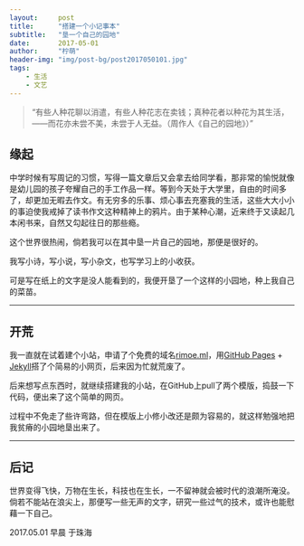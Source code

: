 ```yaml
---
layout:     post
title:      "搭建一个小记事本"
subtitle:   "垦一个自己的园地"
date:       2017-05-01
author:     "柠萌"
header-img: "img/post-bg/post2017050101.jpg"
tags:
    - 生活
    - 文艺
---
```


> “有些人种花聊以消遣，有些人种花志在卖钱；真种花者以种花为其生活，——而花亦未尝不美，未尝于人无益。（周作人《自己的园地》）”


## 缘起

中学时候有写周记的习惯，写得一篇文章后又会拿去给同学看，那非常的愉悦就像是幼儿园的孩子夸耀自己的手工作品一样。等到今天处于大学里，自由的时间多了，却更加无暇去作文。有无穷多的乐事、烦心事去充塞我的生活，这些大大小小的事迫使我戒掉了读书作文这种精神上的鸦片。由于某种心潮，近来终于又读起几本闲书来，自然又勾起往日的那些瘾。

这个世界很热闹，倘若我可以在其中垦一片自己的园地，那便是很好的。


我写小诗，写小说，写小杂文，也写学习上的小收获。

可是写在纸上的文字是没人能看到的，我便开垦了一个这样的小园地，种上我自己的菜苗。


---

## 开荒

我一直就在试着建个小站，申请了个免费的域名[rimoe.ml](https://rimoe.ml/)，用[GitHub Pages](https://pages.github.com/) + [Jekyll](http://jekyllrb.com/)搭了个简易的小网页，后来因为忙就荒废了。  

后来想写点东西时，就继续搭建我的小站，在GitHub上pull了两个模版，捣鼓一下代码，便出来了这个简单的网页。

过程中不免走了些许弯路，但在模版上小修小改还是颇为容易的，就这样勉强地把我贫瘠的小园地垦出来了。

---

## 后记

世界变得飞快，万物在生长，科技也在生长，一不留神就会被时代的浪潮所淹没。倘若不能站在浪尖上，那便写一些无声的文字，研究一些过气的技术，或许也能慰藉一下自己。

2017.05.01 早晨 于珠海
